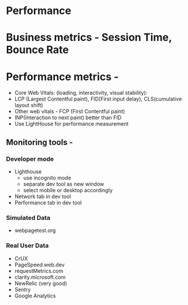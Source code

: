 # Performance

# Business metrics - Session Time, Bounce Rate

# Performance metrics -

- Core Web Vitals: (loading, interactivity, visual stability):
- LCP (Largest Contentful paint), FID(First input delay), CLS(cumulative layout shift)
- Other web vitals - FCP (First Contentful paint)
- INP(Interaction to next paint) better than FID
- Use LightHouse for performance measurement

## Monitoring tools -

### Developer mode

- Lighthouse
  - use incognito mode
  - separate dev tool as new window
  - select mobile or desktop accordingly
- Network tab in dev tool
- Performance tab in dev tool

### Simulated Data

- webpagetest.org

### Real User Data

- CrUX
- PageSpeed.web.dev
- requestMetrics.com
- clarity.microsoft.com
- NewRelic (very good)
- Sentry
- Google Analytics

